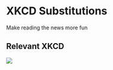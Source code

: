 # XKCD Substitutions
Make reading the news more fun

## Relevant XKCD
[![](http://imgs.xkcd.com/comics/substitutions.png)](http://www.xkcd.com/1288 "INSIDE ELON MUSK'S NEW ATOMIC CAT")

